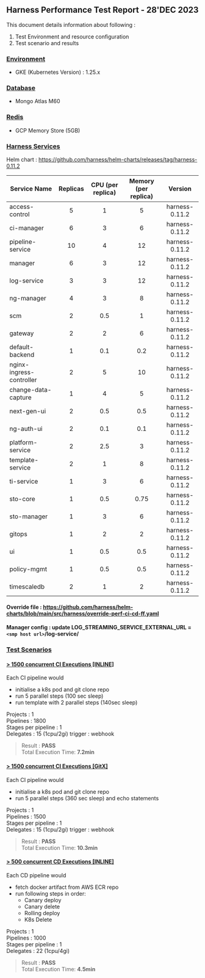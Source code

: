 
## Harness Performance Test Report - 28'DEC 2023

This document details information about following :
1. Test Environment and resource configuration
2. Test scenario and results

### [Environment](#)
- GKE (Kubernetes Version) : 1.25.x 

### [Database](#)
- Mongo Atlas M60

### [Redis](#)
- GCP Memory Store (5GB)

### [Harness Services](#)

Helm chart : https://github.com/harness/helm-charts/releases/tag/harness-0.11.2

| Service Name             | Replicas | CPU (per replica) | Memory (per replica) |    Version     |
|--------------------------|:--------:|:-----------------:|:--------------------:|:--------------:|
| access-control           |    5     |         1         |          5           | harness-0.11.2 |
| ci-manager               |    6     |         3         |          6           | harness-0.11.2 |
| pipeline-service         |    10    |         4         |          12          | harness-0.11.2 |
| manager                  |    6     |         3         |          12          | harness-0.11.2 |
| log-service              |    3     |         3         |          12          | harness-0.11.2 |
| ng-manager               |    4     |         3         |          8           | harness-0.11.2 |
| scm                      |    2     |        0.5        |          1           | harness-0.11.2 |
| gateway                  |    2     |         2         |          6           | harness-0.11.2 |
| default-backend          |    1     |        0.1        |         0.2          | harness-0.11.2 |
| nginx-ingress-controller |    2     |         5         |          10          | harness-0.11.2 |
| change-data-capture      |    1     |         4         |          5           | harness-0.11.2 |
| next-gen-ui              |    2     |        0.5        |         0.5          | harness-0.11.2 |
| ng-auth-ui               |    2     |        0.1        |         0.1          | harness-0.11.2 |
| platform-service         |    2     |        2.5        |          3           | harness-0.11.2 |
| template-service         |    2     |         1         |          8           | harness-0.11.2 |
| ti-service               |    1     |         3         |          6           | harness-0.11.2 |
| sto-core                 |    1     |        0.5        |         0.75         | harness-0.11.2 |
| sto-manager              |    1     |         3         |          6           | harness-0.11.2 |
| gitops                   |    1     |         2         |          2           | harness-0.11.2 |
| ui                       |    1     |        0.5        |         0.5          | harness-0.11.2 |
| policy-mgmt              |    1     |        0.5        |         0.5          | harness-0.11.2 |
| timescaledb              |    2     |         1         |          2           | harness-0.11.2 |

#### Override file : https://github.com/harness/helm-charts/blob/main/src/harness/override-perf-ci-cd-ff.yaml
#### Manager config : update LOG_STREAMING_SERVICE_EXTERNAL_URL = `<smp host url>`/log-service/

### [Test Scenarios](#)
  
#### [ >  1500 concurrent CI Executions [INLINE]](#)
Each CI pipeline would 
- initialise a k8s pod and git clone repo  
- run 5 parallel steps (100 sec sleep)
- run template with 2 parallel steps (140sec sleep)

Projects : 1  
Pipelines : 1800  
Stages per pipeline : 1  
Delegates : 15 (1cpu/2gi)
trigger : webhook

> Result : **PASS**  
Total Execution Time: **7.2min**
  
#### [ >  1500 concurrent CI Executions [GitX]](#)
Each CI pipeline would 
- initialise a k8s pod and git clone repo
- run 5 parallel steps (360 sec sleep) and echo statements

Projects : 1  
Pipelines : 1500  
Stages per pipeline : 1  
Delegates : 15 (1cpu/2gi)
trigger : webhook

> Result : **PASS**  
Total Execution Time: **10.3min**
  
#### [ >  500 concurrent CD Executions [INLINE]](#)
Each CD pipeline would 
- fetch docker artifact from AWS ECR repo
- run following steps in order:
   - Canary deploy
   - Canary delete
   - Rolling deploy
   - K8s Delete

Projects : 1  
Pipelines : 1000  
Stages per pipeline : 1   
Delegates : 22 (1cpu/4gi)

> Result : **PASS**  
Total Execution Time: **4.5min**

